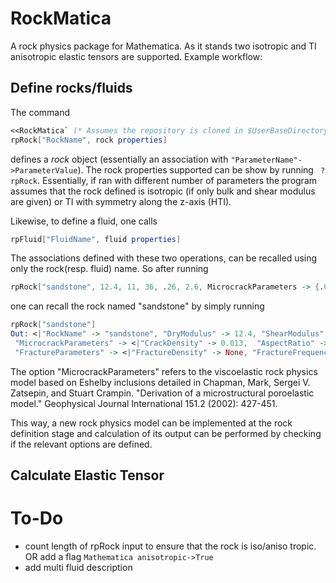 # RockMatica
A rock physics package for Mathematica. As it stands two isotropic and TI anisotropic elastic tensors are supported. Example workflow:

## Define rocks/fluids
The command 

```Mathematica 
<<RockMatica` (* Assumes the repository is cloned in $UserBaseDirectory/RockMatica *)
rpRock["RockName", rock properties]
```
defines a *rock* object (essentially an association with ``` "ParameterName"->ParameterValue ```). The rock properties supported can be show by running ``` ?rpRock```. Essentially, if ran with different number of parameters the program assumes that the rock defined is isotropic (if only bulk and shear modulus are given) or TI with symmetry along the z-axis (HTI).

Likewise, to define a fluid, one calls
```Mathematica 
rpFluid["FluidName", fluid properties]
```
The associations defined with these two operations, can be recalled using only the rock(resp. fluid) name. So after running
```Mathematica
rpRock["sandstone", 12.4, 11, 36, .26, 2.6, MicrocrackParameters -> {.013, 10^-5, 1}]
```
one can recall the rock named "sandstone" by simply running

```Mathematica
rpRock["sandstone"]
Out: <|"RockName" -> "sandstone", "DryModulus" -> 12.4, "ShearModulus" -> 11., "MineralModulus" -> 36., "Porosity" -> 0.26, "MineralDensity" -> 2.6, 
 "MicrocrackParameters" -> <|"CrackDensity" -> 0.013,  "AspectRatio" -> 0.00001, "ReferenceFrequency" -> 1.|>, 
 "FractureParameters" -> <|"FractureDensity" -> None, "FractureFrequencyRatio" -> None|>|>
```

The option "MicrocrackParameters" refers to the viscoelastic rock physics model based on Eshelby inclusions detailed in Chapman, Mark, Sergei V. Zatsepin, and Stuart Crampin. "Derivation of a microstructural poroelastic model." Geophysical Journal International 151.2 (2002): 427-451.

This way, a new rock physics model can be implemented at the rock definition stage and calculation of its output can be performed by checking if the relevant options are defined.


## Calculate Elastic Tensor


# To-Do
- count length of rpRock input to ensure that the rock is iso/aniso tropic. OR add a flag ```Mathematica anisotropic->True```
- add multi fluid description

